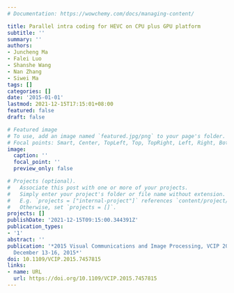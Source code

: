 ```yaml
---
# Documentation: https://wowchemy.com/docs/managing-content/

title: Parallel intra coding for HEVC on CPU plus GPU platform
subtitle: ''
summary: ''
authors:
- Juncheng Ma
- Falei Luo
- Shanshe Wang
- Nan Zhang
- Siwei Ma
tags: []
categories: []
date: '2015-01-01'
lastmod: 2021-12-15T17:15:01+08:00
featured: false
draft: false

# Featured image
# To use, add an image named `featured.jpg/png` to your page's folder.
# Focal points: Smart, Center, TopLeft, Top, TopRight, Left, Right, BottomLeft, Bottom, BottomRight.
image:
  caption: ''
  focal_point: ''
  preview_only: false

# Projects (optional).
#   Associate this post with one or more of your projects.
#   Simply enter your project's folder or file name without extension.
#   E.g. `projects = ["internal-project"]` references `content/project/deep-learning/index.md`.
#   Otherwise, set `projects = []`.
projects: []
publishDate: '2021-12-15T09:15:00.344391Z'
publication_types:
- '1'
abstract: ''
publication: '*2015 Visual Communications and Image Processing, VCIP 2015, Singapore,
  December 13-16, 2015*'
doi: 10.1109/VCIP.2015.7457815
links:
- name: URL
  url: https://doi.org/10.1109/VCIP.2015.7457815
---
```

